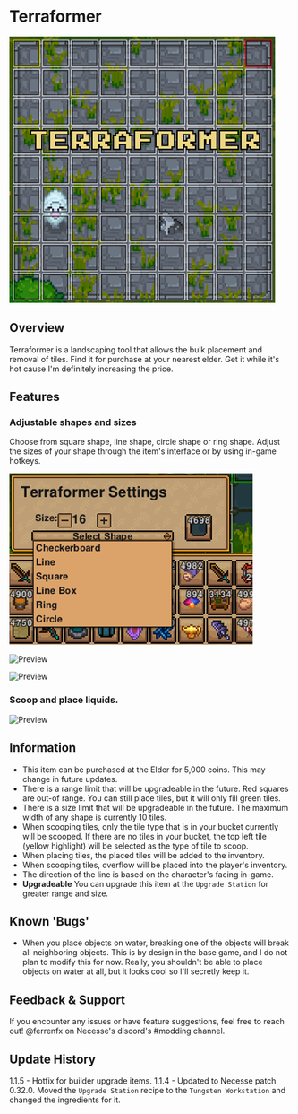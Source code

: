 # Terraformer

![Preview](./preview.png)  

## Overview  
Terraformer is a landscaping tool that allows the bulk placement and removal of tiles. Find it for purchase at your nearest elder. Get it while it's hot cause I'm definitely increasing the price.

## Features

### Adjustable shapes and sizes

Choose from square shape, line shape, circle shape or ring shape. Adjust the sizes of your shape through the item's interface or by using in-game hotkeys.

![Preview](./preview_menu.png)  

![Preview](./preview1.gif)  

![Preview](./preview3.gif)  

### Scoop and place liquids.

![Preview](./preview2.gif)  

## Information

* This item can be purchased at the Elder for 5,000 coins. This may change in future updates.
* There is a range limit that will be upgradeable in the future. Red squares are out-of range. You can still place tiles, but it will only fill green tiles.
* There is a size limit that will be upgradeable in the future. The maximum width of any shape is currently 10 tiles.
* When scooping tiles, only the tile type that is in your bucket currently will be scooped. If there are no tiles in your bucket, the top left tile (yellow highlight) will be selected as the type of tile to scoop.
* When placing tiles, the placed tiles will be added to the inventory.
* When scooping tiles, overflow will be placed into the player's inventory.
* The direction of the line is based on the character's facing in-game.
* **Upgradeable** You can upgrade this item at the `Upgrade Station` for greater range and size.

## Known 'Bugs'
* When you place objects on water, breaking one of the objects will break all neighboring objects. This is by design in the base game, and I do not plan to modify this for now. Really, you shouldn't be able to place objects on water at all, but it looks cool so I'll secretly keep it.

## Feedback & Support  
If you encounter any issues or have feature suggestions, feel free to reach out! @ferrenfx on Necesse's discord's #modding channel.

## Update History

1.1.5 - Hotfix for builder upgrade items.
1.1.4 - Updated to Necesse patch 0.32.0. Moved the `Upgrade Station` recipe to the `Tungsten Workstation` and changed the ingredients for it.